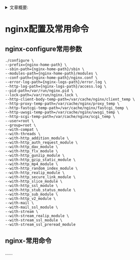 <details>
<summary>文章概要:</summary>
<pre hidden>
information:
    author: jie6mm
    title: nginx配置及常用命令
    desc:
    type: linux/nginx
    tags:
        - linux
        - nginx
    series: nginx
    date: 2021-06-01 13:51:00
</pre>
</details>

# nginx配置及常用命令

## nginx-configure常用参数

```shell
./configure \
--prefix={nginx-home-path} \
--sbin-path={nginx-home-path}/sbin \
--modules-path={nginx-home-path}/modules \
--conf-path={nginx-home-path}/nginx.conf \
--error-log-path={nginx-logs-path}/error.log \
--http-log-path={nginx-logs-path}/access.log \
--pid-path=/var/run/nginx.pid \
--lock-path=/var/run/nginx.lock \
--http-client-body-temp-path=/var/cache/nginx/client_temp \
--http-proxy-temp-path=/var/cache/nginx/proxy_temp \
--http-fastcgi-temp-path=/var/cache/nginx/fastcgi_temp \
--http-uwsgi-temp-path=/var/cache/nginx/uwsgi_temp \
--http-scgi-temp-path=/var/cache/nginx/scgi_temp \
--user=root \
--group=root \
--with-compat \
--with-threads \
--with-http_addition_module \
--with-http_auth_request_module \
--with-http_dav_module \
--with-http_flv_module \
--with-http_gunzip_module \
--with-http_gzip_static_module \
--with-http_mp4_module \
--with-http_random_index_module \
--with-http_realip_module \
--with-http_secure_link_module \
--with-http_slice_module \
--with-http_ssl_module \
--with-http_stub_status_module \
--with-http_sub_module \
--with-http_v2_module \
--with-mail \
--with-mail_ssl_module \
--with-stream \
--with-stream_realip_module \
--with-stream_ssl_module \
--with-stream_ssl_preread_module
```

## nginx-常用命令

......